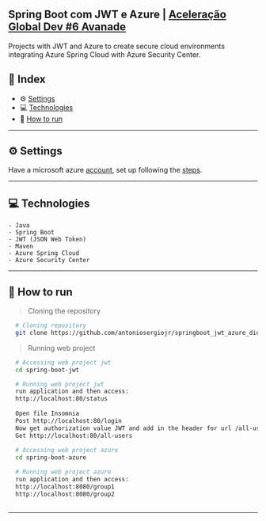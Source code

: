 ## Spring Boot com JWT e Azure | [Aceleração Global Dev #6 Avanade](https://digitalinnovation.one/)

Projects with JWT and Azure to create secure cloud environments integrating Azure Spring Cloud with Azure Security Center.

## 📌 Index
- ⚙ [Settings](#-settings)
- 💻 [Technologies](#-technologies)
- 🚀 [How to run](#-how-to-run)
---

## ⚙ Settings
  Have a microsoft azure [account](https://azure.microsoft.com/pt-br/free/), set up following the [steps](https://docs.microsoft.com/en-us/azure/developer/java/spring-framework/configure-spring-boot-starter-java-app-with-azure-active-directory).

---

## 💻 Technologies
    - Java
    - Spring Boot
	- JWT (JSON Web Token)
    - Maven
    - Azure Spring Cloud
	- Azure Security Center	
---

## 🚀 How to run

  > Cloning the repository
  ```bash
    # Cloning repository
    git clone https://github.com/antoniosergiojr/springboot_jwt_azure_dio_avanade.git
  ```

  > Running web project
  ```bash
    # Accessing web project jwt
    cd spring-boot-jwt

    # Running web project jwt   
    run application and then access: 
    http://localhost:80/status
	
	Open file Insomnia
	Post http://localhost:80/login
	Now get authorization value JWT and add in the header for url /all-users
	Get http://localhost:80/all-users
	
	# Accessing web project azure
    cd spring-boot-azure

    # Running web project azure
    run application and then access: 
    http://localhost:8080/group1
	http://localhost:8080/group2
    
  ```
---
